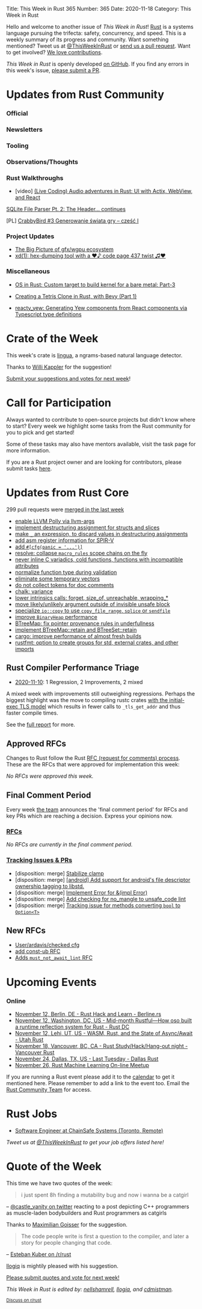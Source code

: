 Title: This Week in Rust 365
Number: 365
Date: 2020-11-18
Category: This Week in Rust

Hello and welcome to another issue of *This Week in Rust*!
[Rust](http://rust-lang.org) is a systems language pursuing the trifecta: safety, concurrency, and speed.
This is a weekly summary of its progress and community.
Want something mentioned? Tweet us at [@ThisWeekInRust](https://twitter.com/ThisWeekInRust) or [send us a pull request](https://github.com/rust-lang/this-week-in-rust).
Want to get involved? [We love contributions](https://github.com/rust-lang/rust/blob/master/CONTRIBUTING.md).

*This Week in Rust* is openly developed [on GitHub](https://github.com/rust-lang/this-week-in-rust).
If you find any errors in this week's issue, [please submit a PR](https://github.com/rust-lang/this-week-in-rust/pulls).

# Updates from Rust Community

### Official

### Newsletters

### Tooling

### Observations/Thoughts

### Rust Walkthroughs
* [video] [(Live Coding) Audio adventures in Rust: UI with Actix, WebView, and React](https://youtu.be/vmvq9jKBlGc)

[SQLite File Parser Pt. 2: The Header... continues](https://freemasen.com//blog/sqlite-parser-pt-2/index.html)

[PL] [CrabbyBird #3 Generowanie świata gry – cześć I](https://postacnormalna.pl/crabbybird-3-generowanie-swiata-gry-czesc-i/)

### Project Updates

* [The Big Picture of gfx/wgpu ecosystem](https://gfx-rs.github.io/2020/11/16/big-picture.html)
* [xd(1): hex-dumping tool with a ♥♪ code page 437 twist ♫♥](https://www.azabani.com/2020/11/15/xd.html)

### Miscellaneous
* [OS in Rust: Custom target to build kernel for a bare metal: Part-3](https://blog.knoldus.com/os-in-rust-custom-target-to-build-kernel-for-a-bare-metal-part-3/)
* [Creating a Tetris Clone in Rust, with Bevy (Part 1)](https://corbamico.github.io/2020/11/12/tetris-1/)

* [reacty_yew: Generating Yew components from React components via Typescript type definitions](https://www.hobofan.com/blog/2020-11-10-reacty_yew/)

# Crate of the Week

This week's crate is [lingua](https://github.com/pemistahl/lingua-rs), a ngrams-based natural language detector.

Thanks to [Willi Kappler](https://users.rust-lang.org/t/crate-of-the-week/2704/841) for the suggestion!

[Submit your suggestions and votes for next week][submit_crate]!

[submit_crate]: https://users.rust-lang.org/t/crate-of-the-week/2704

# Call for Participation

Always wanted to contribute to open-source projects but didn't know where to start?
Every week we highlight some tasks from the Rust community for you to pick and get started!

Some of these tasks may also have mentors available, visit the task page for more information.

If you are a Rust project owner and are looking for contributors, please submit tasks [here][guidelines].

[guidelines]: https://users.rust-lang.org/t/twir-call-for-participation/4821

# Updates from Rust Core

299 pull requests were [merged in the last week][merged]

[merged]: https://github.com/search?q=is%3Apr+org%3Arust-lang+is%3Amerged+merged%3A2020-11-09..2020-11-16

* [enable LLVM Polly via llvm-args](https://github.com/rust-lang/rust/pull/78566)
* [implement destructuring assignment for structs and slices](https://github.com/rust-lang/rust/pull/78836)
* [make `_` an expression, to discard values in destructuring assignments](https://github.com/rust-lang/rust/pull/79016)
* [add asm register information for SPIR-V](https://github.com/rust-lang/rust/pull/78950)
* [add `#[cfg(panic = '...')]`](https://github.com/rust-lang/rust/pull/74754)
* [resolve: collapse `macro_rules` scope chains on the fly](https://github.com/rust-lang/rust/pull/78826)
* [never inline C variadics, cold functions, functions with incompatible attributes](https://github.com/rust-lang/rust/pull/78966)
* [normalize function type during validation](https://github.com/rust-lang/rust/pull/78969)
* [eliminate some temporary vectors](https://github.com/rust-lang/rust/pull/77990)
* [do not collect tokens for doc comments](https://github.com/rust-lang/rust/pull/78782)
* [chalk: variance](https://github.com/rust-lang/chalk/pull/609)
* [lower intrinsics calls: forget, size_of, unreachable, wrapping_*](https://github.com/rust-lang/rust/pull/79049)
* [move likely/unlikely argument outside of invisible unsafe block](https://github.com/rust-lang/rust/pull/79058)
* [specialize `io::copy` to use `copy_file_range`, `splice` or `sendfile`](https://github.com/rust-lang/rust/pull/75272)
* [improve `BinaryHeap` performance](https://github.com/rust-lang/rust/pull/78857)
* [BTreeMap: fix pointer provenance rules in underfullness](https://github.com/rust-lang/rust/pull/78631)
* [implement BTreeMap::retain and BTreeSet::retain](https://github.com/rust-lang/rust/pull/79026)
* [cargo: improve performance of almost fresh builds](https://github.com/rust-lang/cargo/pull/8837)
* [rustfmt: option to create groups for std, external crates, and other imports](https://github.com/rust-lang/rustfmt/pull/4445)

## Rust Compiler Performance Triage

* [2020-11-10](https://github.com/rust-lang/rustc-perf/blob/master/triage/2020-11-10.md):
1 Regression, 2 Improvements, 2 mixed

A mixed week with improvements still outweighing regressions. Perhaps the biggest highlight was the move to compiling rustc crates [with the initial-exec TLS model](https://github.com/rust-lang/rust/pull/78201) which results in fewer calls to `_tls_get_addr` and thus faster compile times.

See the [full report](https://github.com/rust-lang/rustc-perf/blob/master/triage/2020-11-10.md) for more.

## Approved RFCs

Changes to Rust follow the Rust [RFC (request for comments) process](https://github.com/rust-lang/rfcs#rust-rfcs). These
are the RFCs that were approved for implementation this week:

*No RFCs were approved this week.*

## Final Comment Period

Every week [the team](https://www.rust-lang.org/team.html) announces the
'final comment period' for RFCs and key PRs which are reaching a
decision. Express your opinions now.

### [RFCs](https://github.com/rust-lang/rfcs/labels/final-comment-period)

*No RFCs are currently in the final comment period.*

### [Tracking Issues & PRs](https://github.com/rust-lang/rust/labels/final-comment-period)
* [disposition: merge] [Stabilize clamp](https://github.com/rust-lang/rust/pull/77872)
* [disposition: merge] [[android] Add support for android's file descriptor ownership tagging to libstd.](https://github.com/rust-lang/rust/pull/74860)
* [disposition: merge] [Implement Error for &(impl Error)](https://github.com/rust-lang/rust/pull/75180)
* [disposition: merge] [Add checking for no_mangle to unsafe_code lint](https://github.com/rust-lang/rust/pull/72209)
* [disposition: merge] [Tracking issue for methods converting `bool` to `Option<T>`](https://github.com/rust-lang/rust/issues/64260)

## New RFCs
* [User/ardavis/checked cfg](https://github.com/rust-lang/rfcs/pull/3013)
* [add const-ub RFC](https://github.com/rust-lang/rfcs/pull/3016)
* [Adds `must_not_await_lint` RFC](https://github.com/rust-lang/rfcs/pull/3014)

# Upcoming Events

### Online
* [November 12, Berlin, DE - Rust Hack and Learn - Berline.rs](https://www.meetup.com/opentechschool-berlin/events/txcprrybcpbqb/)
* [November 12, Washington, DC, US - Mid-month Rustful—How oso built a runtime reflection system for Rust - Rust DC](https://www.meetup.com/RustDC/events/273813659)
* [November 12, Lehi, UT, US - WASM, Rust, and the State of Async/Await - Utah Rust](https://www.meetup.com/utah-rust/events/273757338/)
* [November 18, Vancouver, BC, CA - Rust Study/Hack/Hang-out night - Vancouver Rust](https://www.meetup.com/Vancouver-Rust/events/npqfbsybcpbxb/)
* [November 24, Dallas, TX, US - Last Tuesday - Dallas Rust](https://www.meetup.com/Dallas-Rust/events/jqxqwrybcpbgc/)
* [November 26, Rust Machine Learning On-line Meetup](https://www.meetup.com/Tel-Aviv-Data-Science-ODSC/events/274650041/)


If you are running a Rust event please add it to the [calendar] to get
it mentioned here. Please remember to add a link to the event too.
Email the [Rust Community Team][community] for access.

[calendar]: https://www.google.com/calendar/embed?src=apd9vmbc22egenmtu5l6c5jbfc%40group.calendar.google.com
[community]: mailto:community-team@rust-lang.org

# Rust Jobs

* [Software Engineer at ChainSafe Systems (Toronto, Remote)](https://www.notion.so/chainsafe/Blockchain-Developer-Rust-0d577a2636b84511a5d4efc69454585d)

*Tweet us at [@ThisWeekInRust](https://twitter.com/ThisWeekInRust) to get your job offers listed here!*

# Quote of the Week

This time we have two quotes of the week:

> i just spent 8h finding a mutability bug and now i wanna be a catgirl

– [@castle_vanity on twitter](https://twitter.com/castle_vanity/status/1327352639303135239) reacting to a post depicting C++ programmers as muscle-laden bodybuilders and Rust programmers as catgirls

Thanks to [Maximilian Goisser](https://users.rust-lang.org/t/twir-quote-of-the-week/328/966) for the suggestion.

> The code people write is first a question to the compiler, and later a story for people changing that code.

– [Esteban Kuber on /r/rust](https://www.reddit.com/r/rust/comments/jslo80/this_week_in_rust_364/gc2iuyo)

[llogiq](https://users.rust-lang.org/t/twir-quote-of-the-week/328/967) is mightily pleased with his suggestion.

[Please submit quotes and vote for next week!](https://users.rust-lang.org/t/twir-quote-of-the-week/328)

*This Week in Rust is edited by: [nellshamrell](https://github.com/nellshamrell), [llogiq](https://github.com/llogiq), and [cdmistman](https://github.com/cdmistman).*

<small>[Discuss on r/rust](https://www.reddit.com/r/rust/comments/joxy7n/this_week_in_rust_363/)</small>
